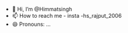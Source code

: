- 👋 Hi, I’m @Himmatsingh
- 📫 How to reach me - insta -hs_rajput_2006
- 😄 Pronouns: ...


<!---
Himmatdev/Himmatdev is a ✨ special ✨ repository because its `README.md` (this file) appears on your GitHub profile.
You can click the Preview link to take a look at your changes.
--->
